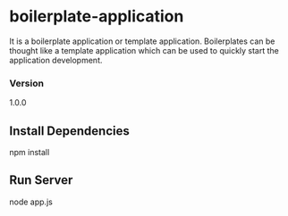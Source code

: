 # boilerplate-application
It is a boilerplate application or template application. 
Boilerplates can be thought like a template application which can be used to quickly start the application development. 

### Version
1.0.0

## Install Dependencies

npm install 


## Run Server

node app.js

